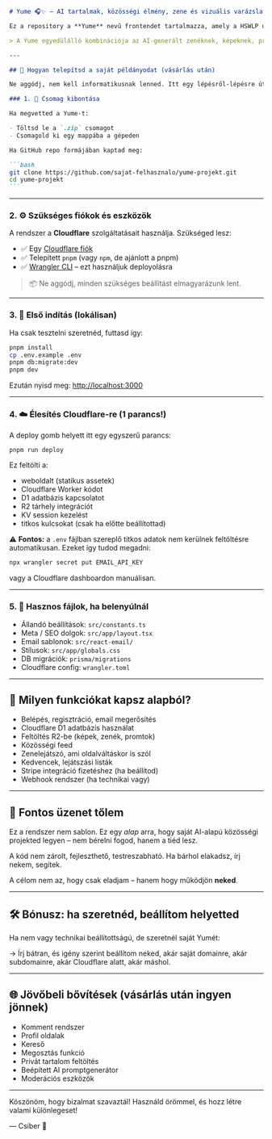 ````markdown
# Yume 🎧✨ – AI tartalmak, közösségi élmény, zene és vizuális varázslat egy helyen

Ez a repository a **Yume** nevű frontendet tartalmazza, amely a HSWLP újgenerációs rendszerére épül (hswlp-next). Egy **modern, statikus frontend** alkalmazás, ami teljes egészében a **Cloudflare Pages + Workers** infrastruktúrán működik – nincs szükség külön backendre vagy szerverre.

> A Yume egyedülálló kombinációja az AI-generált zenéknek, képeknek, promtoknak és egy közösségi feed rendszernek. Teljesen önállóan is futtatható, akár saját domain alatt is.

---

## 🚀 Hogyan telepítsd a saját példányodat (vásárlás után)

Ne aggódj, nem kell informatikusnak lenned. Itt egy lépésről-lépésre útmutató, hogy elindítsd a saját Yumédat.

### 1. 🔄 Csomag kibontása

Ha megvetted a Yume-t:

- Töltsd le a `.zip` csomagot
- Csomagold ki egy mappába a gépeden

Ha GitHub repo formájában kaptad meg:

```bash
git clone https://github.com/sajat-felhasznalo/yume-projekt.git
cd yume-projekt
```
````

---

### 2. ⚙️ Szükséges fiókok és eszközök

A rendszer a **Cloudflare** szolgáltatásait használja. Szükséged lesz:

- ✅ Egy [Cloudflare fiók](https://dash.cloudflare.com/)
- ✅ Telepített `pnpm` (vagy `npm`, de ajánlott a pnpm)
- ✅ [Wrangler CLI](https://developers.cloudflare.com/workers/wrangler/) – ezt használjuk deployolásra

> 📦 Ne aggódj, minden szükséges beállítást elmagyarázunk lent.

---

### 3. 🧪 Első indítás (lokálisan)

Ha csak tesztelni szeretnéd, futtasd így:

```bash
pnpm install
cp .env.example .env
pnpm db:migrate:dev
pnpm dev
```

Ezután nyisd meg:
[http://localhost:3000](http://localhost:3000)

---

### 4. ☁️ Élesítés Cloudflare-re (1 parancs!)

A deploy gomb helyett itt egy egyszerű parancs:

```bash
pnpm run deploy
```

Ez feltölti a:

- weboldalt (statikus assetek)
- Cloudflare Worker kódot
- D1 adatbázis kapcsolatot
- R2 tárhely integrációt
- KV session kezelést
- titkos kulcsokat (csak ha előtte beállítottad)

⚠️ **Fontos:** a `.env` fájlban szereplő titkos adatok nem kerülnek feltöltésre automatikusan. Ezeket így tudod megadni:

```bash
npx wrangler secret put EMAIL_API_KEY
```

vagy a Cloudflare dashboardon manuálisan.

---

### 5. 📁 Hasznos fájlok, ha belenyúlnál

- Állandó beállítások: `src/constants.ts`
- Meta / SEO dolgok: `src/app/layout.tsx`
- Email sablonok: `src/react-email/`
- Stílusok: `src/app/globals.css`
- DB migrációk: `prisma/migrations`
- Cloudflare config: `wrangler.toml`

---

## 🔐 Milyen funkciókat kapsz alapból?

- Belépés, regisztráció, email megerősítés
- Cloudflare D1 adatbázis használat
- Feltöltés R2-be (képek, zenék, promtok)
- Közösségi feed
- Zenelejátszó, ami oldalváltáskor is szól
- Kedvencek, lejátszási listák
- Stripe integráció fizetéshez (ha beállítod)
- Webhook rendszer (ha technikai vagy)

---

## 💬 Fontos üzenet tőlem

Ez a rendszer nem sablon. Ez egy _alap_ arra, hogy saját AI-alapú közösségi projekted legyen – nem bérelni fogod, hanem a tiéd lesz.

A kód nem zárolt, fejleszthető, testreszabható. Ha bárhol elakadsz, írj nekem, segítek.

A célom nem az, hogy csak eladjam – hanem hogy működjön **neked**.

---

## 🛠️ Bónusz: ha szeretnéd, beállítom helyetted

Ha nem vagy technikai beállítottságú, de szeretnél saját Yumét:

→ Írj bátran, és igény szerint beállítom neked, akár saját domainre, akár subdomainre, akár Cloudflare alatt, akár máshol.

---

## 🌐 Jövőbeli bővítések (vásárlás után ingyen jönnek)

- Komment rendszer
- Profil oldalak
- Kereső
- Megosztás funkció
- Privát tartalom feltöltés
- Beépített AI promptgenerátor
- Moderációs eszközök

---

Köszönöm, hogy bizalmat szavaztál!
Használd örömmel, és hozz létre valami különlegeset!

— Csiber 🤝

```

```
